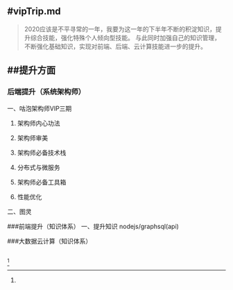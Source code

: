 #vipTrip.md
---
> 2020应该是不平寻常的一年，我要为这一年的下半年不断的积淀知识，提升综合技能，强化特殊个人倾向型技能。
> 与此同时加强自己的知识管理，不断强化基础知识，实现对前端、后端、云计算技能进一步的提升。



##提升方面
---
### 后端提升（系统架构师）
一、咕泡架构师VIP三期

1. 架构师内心功法

2. 架构师审美

3. 架构师必备技术栈

4. 分布式与微服务

5. 架构师必备工具箱

6. 性能优化


二、图灵 




###前端提升（知识体系）
一、提升知识
nodejs/graphsql(api)




###大数据云计算（知识体系）





##
[^1]

[^1]: